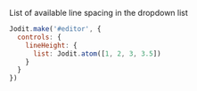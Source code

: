 
List of available line spacing in the dropdown list
```js
Jodit.make('#editor', {
  controls: {
    lineHeight: {
      list: Jodit.atom([1, 2, 3, 3.5])
    }
  }
})
```
